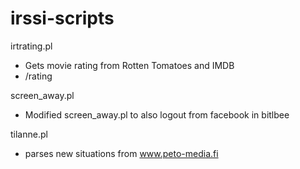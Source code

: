 irssi-scripts
=============

irtrating.pl
  - Gets movie rating from Rotten Tomatoes and IMDB
  - /rating <movie name>
  
screen_away.pl
  - Modified screen_away.pl to also logout from facebook in bitlbee
  
tilanne.pl
  - parses new situations from www.peto-media.fi

